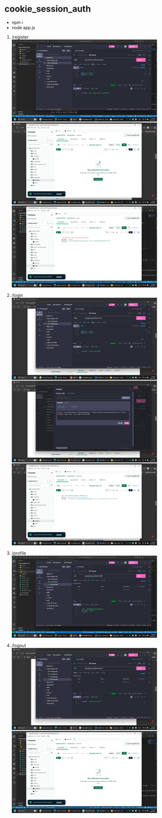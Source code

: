 # cookie_session_auth

- npm i
- node app.js

1. /register
![alt text](public/images/image.png)
![alt text](public/images/image-2.png)
![alt text](public/images/image-1.png) 

2. /login
![alt text](public/images/image-3.png)
![alt text](public/images/image-4.png)
![alt text](public/images/image-5.png)

3. /profile
![alt text](public/images/image-6.png)

4. /logout
![alt text](public/images/image-7.png)
![alt text](public/images/image-8.png)
